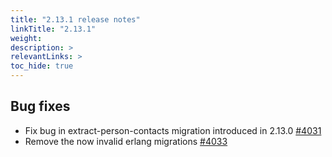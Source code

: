 ```yaml
---
title: "2.13.1 release notes"
linkTitle: "2.13.1"
weight: 
description: >
relevantLinks: >
toc_hide: true
---
```


## Bug fixes

- Fix bug in extract-person-contacts migration introduced in 2.13.0 [#4031](https://github.com/medic/cht-core/issues/4031)
- Remove the now invalid erlang migrations [#4033](https://github.com/medic/cht-core/issues/4033)
